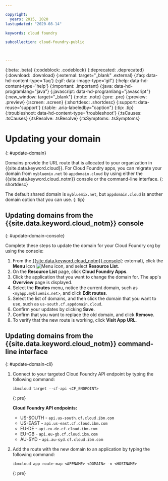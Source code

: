 ```yaml
---

copyright:
  years: 2015, 2020
lastupdated: "2020-08-14"

keywords: cloud foundry

subcollection: cloud-foundry-public



---
```




{:beta: .beta}
{:codeblock: .codeblock}
{:deprecated: .deprecated}
{:download: .download}
{:external: target="_blank" .external}
{:faq: data-hd-content-type='faq'}
{:gif: data-image-type='gif'}
{:help: data-hd-content-type='help'}
{:important: .important}
{:java: data-hd-programlang="java"}
{:javascript: data-hd-programlang="javascript"}
{:new_window: target="_blank"}
{:note: .note}
{:pre: .pre}
{:preview: .preview}
{:screen: .screen}
{:shortdesc: .shortdesc}
{:support: data-reuse='support'}
{:table: .aria-labeledby="caption"}
{:tip: .tip}
{:troubleshoot: data-hd-content-type='troubleshoot'}
{:tsCauses: .tsCauses}
{:tsResolve: .tsResolve}
{:tsSymptoms: .tsSymptoms}

# Updating your domain
{: #update-domain}

Domains provide the URL route that is allocated to your organization in {{site.data.keyword.cloud}}. For Cloud Foundry apps, you can migrate your domain from `mybluemix.net` to `appdomain.cloud` by using either the {{site.data.keyword.cloud_notm}} console or the command-line interface.
{: shortdesc}

The default shared domain is `mybluemix.net`, but `appdomain.cloud` is another domain option that you can use.
{: tip}

## Updating domains from the {{site.data.keyword.cloud_notm}} console
{: #update-domain-console}

Complete these steps to update the domain for your Cloud Foundry org by using the console:

1. From the [{{site.data.keyword.cloud_notm}} console](https://{DomainName}){: external}, click the **Menu** icon ![Menu icon](../icons/icon_hamburger.svg), and select **Resource List**.
2. On the **Resource List** page, click **Cloud Foundry Apps**.
3. Click the application that you want to change the domain for. The app's **Overview** page is displayed.
4. Select the **Routes** menu, notice the current domain, such as `<myapp.mybluemix.net>`, and click **Edit routes**.
5. Select the list of domains, and then click the domain that you want to use, such as `us-south.cf.appdomain.cloud`.
6. Confirm your updates by clicking **Save**.
7. Confirm that you want to replace the old domain, and click **Remove**.
8. To verify that the new route is working, click **Visit App URL**.

## Updating domains from the {{site.data.keyword.cloud_notm}} command-line interface
{: #update-domain-cli}

1. Connect to your targeted Cloud Foundry API endpoint by typing the following command:
   ```
   ibmcloud target --cf-api <CF_ENDPOINT>
   ```
   {: pre}

   **Cloud Foundry API endpoints:**
   * US-SOUTH - `api.us-south.cf.cloud.ibm.com`
   * US-EAST - `api.us-east.cf.cloud.ibm.com`
   * EU-DE - `api.eu-de.cf.cloud.ibm.com`
   * EU-GB - `api.eu-gb.cf.cloud.ibm.com`
   * AU-SYD - `api.au-syd.cf.cloud.ibm.com`

2. Add the route with the new domain to an application by typing the following command:
   ```
   ibmcloud app route-map <APPNAME> <DOMAIN> -n <HOSTNAME>
   ```
   {: pre}


